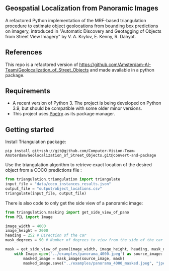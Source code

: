 ## Geospatial Localization from Panoramic Images

A refactored Python implementation of the MRF-based triangulation procedure to estimate object geolocations from bounding box predictions on imagery, introduced in "Automatic Discovery and Geotagging of Objects from Street View Imagery" by V. A. Krylov, E. Kenny, R. Dahyot.

## References
This repo is a refactored version of https://github.com/Amsterdam-AI-Team/Geolocalization_of_Street_Objects and made available in a python package.

## Requirements

- A recent version of Python 3. The project is being developed on Python 3.9, but should be compatible with some older minor versions.
- This project uses [Poetry](https://python-poetry.org/) as its package manager.

## Getting started


Install Triangulation package:

```shell
pip install git+ssh://git@github.com/Computer-Vision-Team-Amsterdam/Geolocalization_of_Street_Objects.git@convert-and-package
```

Use the triangulation algorithm to retrieve exact location of the desired object from a COCO predictions file
:
```python
from triangulation.triangulation import triangulate
input_file = "data/coco_instances_results.json"
output_file = "output/object_locations.csv"
triangulate(input_file, output_file)
```

There is also code to only get the side view of a panoramic image:
```python
from triangulation.masking import get_side_view_of_pano
from PIL import Image

image_width = 4000
image_height = 2000
heading = 252 # Direction of the car
mask_degrees = 90 # Number of degrees to view from the side of the car

mask = get_side_view_of_pano(image_width, image_height, heading, mask_degrees)
    with Image.open('../examples/panorama_4000.jpeg') as source_image:
        masked_image = mask_image(source_image, mask)
        masked_image.save("../examples/panorama_4000_masked.jpeg", "jpeg")
```
